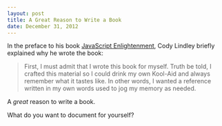 ```yaml
---
layout: post
title: A Great Reason to Write a Book
date: December 31, 2012
--- 
```


In the preface to his book [JavaScript Enlightenment](http://shop.oreilly.com/product/0636920027713.do), Cody Lindley briefly explained why he wrote the book:

> First, I must admit that I wrote this book for myself. Truth be told, I crafted this material so I could drink my own Kool-Aid and always remember what it tastes like. In other words, I wanted a reference written in my own words used to jog my memory as needed.

A _great_ reason to write a book.

What do you want to document for yourself?